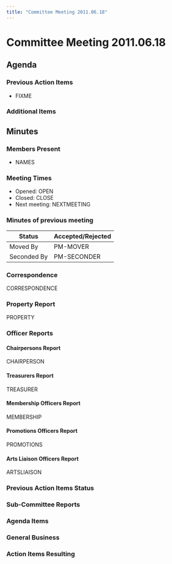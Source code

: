 ```yaml
---
title: "Committee Meeting 2011.06.18"
---
```

# Committee Meeting 2011.06.18

## Agenda

### Previous Action Items

-   FIXME

### Additional Items

## Minutes

### Members Present

-   NAMES

### Meeting Times

-   Opened: OPEN
-   Closed: CLOSE
-   Next meeting: NEXTMEETING

### Minutes of previous meeting

| Status      | Accepted/Rejected |
|-------------|-------------------|
| Moved By    | PM-MOVER          |
| Seconded By | PM-SECONDER       |

### Correspondence

CORRESPONDENCE

### Property Report

PROPERTY

### Officer Reports

#### Chairpersons Report

CHAIRPERSON

#### Treasurers Report

TREASURER

#### Membership Officers Report

MEMBERSHIP

#### Promotions Officers Report

PROMOTIONS

#### Arts Liaison Officers Report

ARTSLIAISON

### Previous Action Items Status

### Sub-Committee Reports

### Agenda Items

### General Business

### Action Items Resulting
